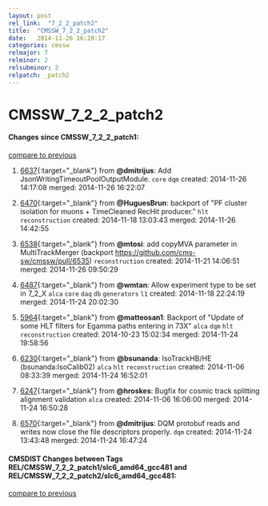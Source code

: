 ```yaml
---
layout: post
rel_link:  "7_2_2_patch2"
title:  "CMSSW_7_2_2_patch2"
date:   2014-11-26 16:28:17
categories: cmssw
relmajor: 7
relminor: 2
relsubminor: 2
relpatch: _patch2
---
```


# CMSSW_7_2_2_patch2
#### Changes since CMSSW_7_2_2_patch1:

[compare to previous](https://github.com/cms-sw/cmssw/compare/CMSSW_7_2_2_patch1...CMSSW_7_2_2_patch2)



1. [6637](http://github.com/cms-sw/cmssw/pull/6637){:target="_blank"}  from **@dmitrijus**: Add JsonWritingTimeoutPoolOutputModule. `core`  `dqm`  created: 2014-11-26 14:17:08 merged: 2014-11-26 16:22:07

2. [6470](http://github.com/cms-sw/cmssw/pull/6470){:target="_blank"}  from **@HuguesBrun**: backport of "PF cluster isolation for muons + TimeCleaned RecHit producer." `hlt`  `reconstruction`  created: 2014-11-18 13:03:43 merged: 2014-11-26 14:42:55

3. [6538](http://github.com/cms-sw/cmssw/pull/6538){:target="_blank"}  from **@mtosi**: add copyMVA parameter in MultiTrackMerger (backport https://github.com/cms-sw/cmssw/pull/6535) `reconstruction`  created: 2014-11-21 14:06:51 merged: 2014-11-26 09:50:29

4. [6487](http://github.com/cms-sw/cmssw/pull/6487){:target="_blank"}  from **@wmtan**: Allow experiment type to be set in 7_2_X `alca`  `core`  `daq`  `db`  `generators`  `l1`  created: 2014-11-18 22:24:19 merged: 2014-11-24 20:02:30

5. [5964](http://github.com/cms-sw/cmssw/pull/5964){:target="_blank"}  from **@matteosan1**: Backport of "Update of some HLT filters for Egamma paths entering in 73X" `alca`  `dqm`  `hlt`  `reconstruction`  created: 2014-10-23 15:02:34 merged: 2014-11-24 19:58:56

6. [6230](http://github.com/cms-sw/cmssw/pull/6230){:target="_blank"}  from **@bsunanda**: IsoTrackHB/HE (bsunanda:IsoCalib02) `alca`  `hlt`  `reconstruction`  created: 2014-11-06 08:33:39 merged: 2014-11-24 16:52:01

7. [6247](http://github.com/cms-sw/cmssw/pull/6247){:target="_blank"}  from **@hroskes**: Bugfix for cosmic track splitting alignment validation `alca`  created: 2014-11-06 16:06:00 merged: 2014-11-24 16:50:28

8. [6570](http://github.com/cms-sw/cmssw/pull/6570){:target="_blank"}  from **@dmitrijus**: DQM protobuf reads and writes now close the file descriptors properly. `dqm`  created: 2014-11-24 13:43:48 merged: 2014-11-24 16:47:24

#### CMSDIST Changes between Tags REL/CMSSW_7_2_2_patch1/slc6_amd64_gcc481 and REL/CMSSW_7_2_2_patch2/slc6_amd64_gcc481:

[compare to previous](https://github.com/cms-sw/cmsdist/compare/REL/CMSSW_7_2_2_patch1/slc6_amd64_gcc481...REL/CMSSW_7_2_2_patch2/slc6_amd64_gcc481)


